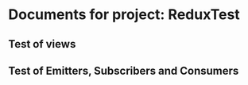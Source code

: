 # Documents for project: ReduxTest

## Test of views

## Test of Emitters, Subscribers and Consumers
